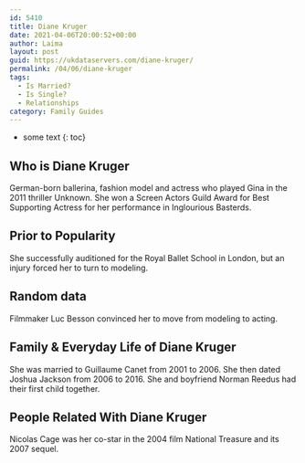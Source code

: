 ```yaml
---
id: 5410
title: Diane Kruger
date: 2021-04-06T20:00:52+00:00
author: Laima
layout: post
guid: https://ukdataservers.com/diane-kruger/
permalink: /04/06/diane-kruger
tags:
  - Is Married?
  - Is Single?
  - Relationships
category: Family Guides
---
```


* some text
{: toc}


## Who is Diane Kruger
                  
                  
                  
German-born ballerina, fashion model and actress who played Gina in the 2011 thriller Unknown. She won a Screen Actors Guild Award for Best Supporting Actress for her performance in Inglourious Basterds.
                  
              
            
              
            
                
                
                
## Prior to Popularity
                  
                  
                  
She successfully auditioned for the Royal Ballet School in London, but an injury forced her to turn to modeling.
                  
              
            
              
            
                
                
                
## Random data
                  
                  
                  
Filmmaker Luc Besson convinced her to move from modeling to acting.
                  
              
            
              
            
                
                
                
## Family & Everyday Life of Diane Kruger
                  
                  
                  
She was married to Guillaume Canet from 2001 to 2006. She then dated Joshua Jackson from 2006 to 2016. She and boyfriend Norman Reedus had their first child together.
                  
              
            
              
            
                
                
                
## People Related With Diane Kruger
                  
                  
                  
Nicolas Cage was her co-star in the 2004 film National Treasure and its 2007 sequel.
                  
              
            
              
            
                
              
            
              
              
            
            
              
            
          
          
          